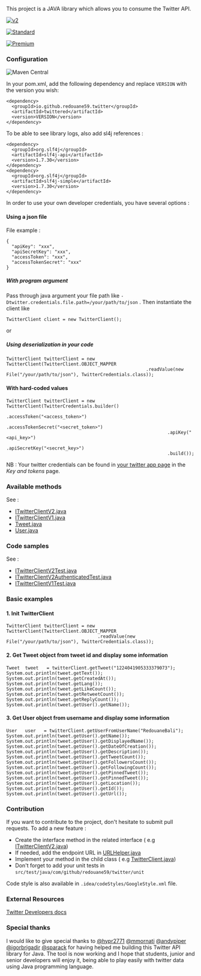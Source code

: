 This project is a JAVA library which allows you to consume the Twitter API.

[![v2](https://img.shields.io/endpoint?url=https%3A%2F%2Ftwbadges.glitch.me%2Fbadges%2Fv2)](https://developer.twitter.com/en/docs/twitter-api)

[![Standard](https://img.shields.io/static/v1?label=Twitter%20API&message=v1.1&color=794BC4&style=flat&logo=Twitter)](https://developer.twitter.com/en/docs/api-reference-index)

[![Premium](https://img.shields.io/static/v1?label=Twitter%20API&message=Premium&color=794BC4&style=flat&logo=Twitter)](https://developer.twitter.com/en/docs/tweets/search/api-reference/premium-search)

### Configuration

![Maven Central](https://img.shields.io/maven-central/v/io.github.redouane59.twitter/twittered)

In your pom.xml, add the following dependency and replace `VERSION` with the version you wish:

```
<dependency>
  <groupId>io.github.redouane59.twitter</groupId>
  <artifactId>twittered</artifactId>
  <version>VERSION</version>
</dependency>
```

To be able to see library logs, also add sl4j references :

```
<dependency>
  <groupId>org.slf4j</groupId>
  <artifactId>slf4j-api</artifactId>
  <version>1.7.30</version>
</dependency>
<dependency>
  <groupId>org.slf4j</groupId>
  <artifactId>slf4j-simple</artifactId>
  <version>1.7.30</version>
</dependency>
``` 

In order to use your own developer credentials, you have several options :

#### Using a json file

File example :

```
{
  "apiKey": "xxx",
  "apiSecretKey": "xxx",
  "accessToken": "xxx",
  "accessTokenSecret": "xxx"
}
```

##### With program argument

Pass through java argument your file path like `-Dtwitter.credentials.file.path=/your/path/to/json`
. Then instantiate the client like

```
TwitterClient client = new TwitterClient();
```

or

##### Using deserialization in your code

```
TwitterClient twitterClient = new TwitterClient(TwitterClient.OBJECT_MAPPER
                                                    .readValue(new File("/your/path/to/json"), TwitterCredentials.class));
``` 

#### With hard-coded values

```
TwitterClient twitterClient = new TwitterClient(TwitterCredentials.builder()
                                                            .accessToken("<access_token>")
                                                            .accessTokenSecret("<secret_token>")
                                                            .apiKey("<api_key>")
                                                            .apiSecretKey("<secret_key>")
                                                            .build());
``` 

NB : Your twitter credentials can be found
in [your twitter app page](https://developer.twitter.com/en/apps) in the _Key and tokens_
page.

### Available methods

See :

- [ITwitterClientV2.java](https://github.com/redouane59/twittered/blob/master/src/main/java/com/github/redouane59/twitter/ITwitterClientV2.java)
- [ITwitterClientV1.java](https://github.com/redouane59/twittered/blob/master/src/main/java/com/github/redouane59/twitter/ITwitterClientV1.java)
- [Tweet.java](https://github.com/redouane59/twittered/blob/master/src/main/java/com/github/redouane59/twitter/dto/tweet/Tweet.java)
- [User.java](https://github.com/redouane59/twittered/blob/master/src/main/java/com/github/redouane59/twitter/dto/user/User.java)

### Code samples

See :

- [ITwitterClientV2Test.java](https://github.com/redouane59/twittered/blob/master/src/test/java/com/github/redouane59/twitter/nrt/ITwitterClientV2Test.java)
- [ITwitterClientV2AuthenticatedTest.java](https://github.com/redouane59/twittered/blob/master/src/test/java/com/github/redouane59/twitter/nrt/ITwitterClientV2AuthenticatedTest.java)
- [ITwitterClientV1Test.java](https://github.com/redouane59/twittered/blob/master/src/test/java/com/github/redouane59/twitter/nrt/ITwitterClientV1Test.java)

### Basic examples

#### 1. Init TwitterClient

```
TwitterClient twitterClient = new TwitterClient(TwitterClient.OBJECT_MAPPER
                                  .readValue(new File("/your/path/to/json"), TwitterCredentials.class));
```

#### 2. Get Tweet object from tweet id and display some information

```    
Tweet  tweet   = twitterClient.getTweet("1224041905333379073");
System.out.println(tweet.getText());
System.out.println(tweet.getCreatedAt());
System.out.println(tweet.getLang());
System.out.println(tweet.getLikeCount());
System.out.println(tweet.getRetweetCount());
System.out.println(tweet.getReplyCount());
System.out.println(tweet.getUser().getName());
```

#### 3. Get User object from username and display some information

```    
User   user   = twitterClient.getUserFromUserName("RedouaneBali");
System.out.println(tweet.getUser().getName());
System.out.println(tweet.getUser().getDisplayedName());
System.out.println(tweet.getUser().getDateOfCreation());
System.out.println(tweet.getUser().getDescription());
System.out.println(tweet.getUser().getTweetCount());
System.out.println(tweet.getUser().getFollowersCount());
System.out.println(tweet.getUser().getFollowingCount());
System.out.println(tweet.getUser().getPinnedTweet());
System.out.println(tweet.getUser().getPinnedTweet());
System.out.println(tweet.getUser().getLocation());
System.out.println(tweet.getUser().getId());
System.out.println(tweet.getUser().getUrl());
```

### Contribution

If you want to contribute to the project, don't hesitate to submit pull requests. To add a new
feature :

- Create the interface method in the related interface (
  e.g [ITwitterClientV2.java](https://github.com/redouane59/twittered/blob/master/src/main/java/com/github/redouane59/twitter/ITwitterClientV2.java))
- If needed, add the endpoint URL
  in [URLHelper.java](https://github.com/redouane59/twittered/blob/master/src/main/java/com/github/redouane59/twitter/helpers/URLHelper.java)
- Implement your method in the child class (
  e.g [TwitterClient.java](https://github.com/redouane59/twittered/blob/master/src/main/java/com/github/redouane59/twitter/TwitterClient.java))
- Don't forget to add your unit tests in `src/test/java/com/github/redouane59/twitter/unit`

Code style is also available in `.idea/codeStyles/GoogleStyle.xml` file.

### External Resources

[Twitter Developers docs](https://developer.twitter.com/en/docs)

### Special thanks

I would like to give special thanks to
[@hypr2771](https://github.com/hypr2771)
[@mmornati](https://github.com/mmornati)
[@andypiper](https://github.com/andypiper)
[@igorbrigadir](https://github.com/igorbrigadir)
[@sparack](https://github.com/sparack)
for having helped me building this Twitter API library for Java. The tool is now working and I hope
that students, junior and senior developers will enjoy it, being able to play easily with twitter
data using Java programming language.
